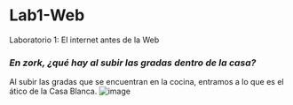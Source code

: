# Lab1-Web
 Laboratorio 1: El internet antes de la Web

### _En zork, ¿qué hay al subir las gradas dentro de la casa?_
 Al subir las gradas que se encuentran en la cocina, entramos a lo que es el ático de la Casa Blanca.
![image](https://user-images.githubusercontent.com/77988653/213079212-670f3b97-4a98-40d2-be4a-de4776bf1879.png)

